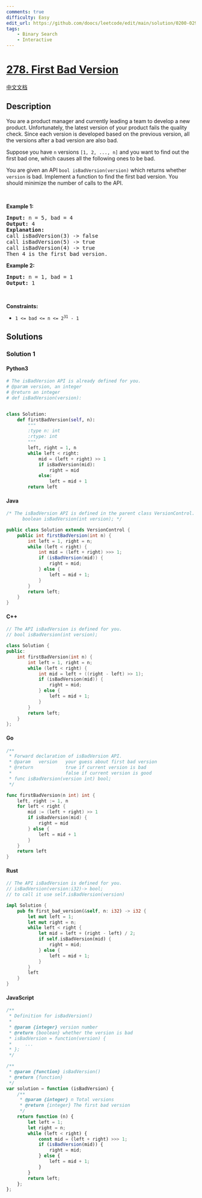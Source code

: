 ```yaml
---
comments: true
difficulty: Easy
edit_url: https://github.com/doocs/leetcode/edit/main/solution/0200-0299/0278.First%20Bad%20Version/README_EN.md
tags:
    - Binary Search
    - Interactive
---
```


<!-- problem:start -->

# [278. First Bad Version](https://leetcode.com/problems/first-bad-version)

[中文文档](/solution/0200-0299/0278.First%20Bad%20Version/README.md)

## Description

<!-- description:start -->

<p>You are a product manager and currently leading a team to develop a new product. Unfortunately, the latest version of your product fails the quality check. Since each version is developed based on the previous version, all the versions after a bad version are also bad.</p>

<p>Suppose you have <code>n</code> versions <code>[1, 2, ..., n]</code> and you want to find out the first bad one, which causes all the following ones to be bad.</p>

<p>You are given an API <code>bool isBadVersion(version)</code> which returns whether <code>version</code> is bad. Implement a function to find the first bad version. You should minimize the number of calls to the API.</p>

<p>&nbsp;</p>
<p><strong class="example">Example 1:</strong></p>

<pre>
<strong>Input:</strong> n = 5, bad = 4
<strong>Output:</strong> 4
<strong>Explanation:</strong>
call isBadVersion(3) -&gt; false
call isBadVersion(5)&nbsp;-&gt; true
call isBadVersion(4)&nbsp;-&gt; true
Then 4 is the first bad version.
</pre>

<p><strong class="example">Example 2:</strong></p>

<pre>
<strong>Input:</strong> n = 1, bad = 1
<strong>Output:</strong> 1
</pre>

<p>&nbsp;</p>
<p><strong>Constraints:</strong></p>

<ul>
	<li><code>1 &lt;= bad &lt;= n &lt;= 2<sup>31</sup> - 1</code></li>
</ul>

<!-- description:end -->

## Solutions

<!-- solution:start -->

### Solution 1

<!-- tabs:start -->

#### Python3

```python
# The isBadVersion API is already defined for you.
# @param version, an integer
# @return an integer
# def isBadVersion(version):


class Solution:
    def firstBadVersion(self, n):
        """
        :type n: int
        :rtype: int
        """
        left, right = 1, n
        while left < right:
            mid = (left + right) >> 1
            if isBadVersion(mid):
                right = mid
            else:
                left = mid + 1
        return left
```

#### Java

```java
/* The isBadVersion API is defined in the parent class VersionControl.
      boolean isBadVersion(int version); */

public class Solution extends VersionControl {
    public int firstBadVersion(int n) {
        int left = 1, right = n;
        while (left < right) {
            int mid = (left + right) >>> 1;
            if (isBadVersion(mid)) {
                right = mid;
            } else {
                left = mid + 1;
            }
        }
        return left;
    }
}
```

#### C++

```cpp
// The API isBadVersion is defined for you.
// bool isBadVersion(int version);

class Solution {
public:
    int firstBadVersion(int n) {
        int left = 1, right = n;
        while (left < right) {
            int mid = left + ((right - left) >> 1);
            if (isBadVersion(mid)) {
                right = mid;
            } else {
                left = mid + 1;
            }
        }
        return left;
    }
};
```

#### Go

```go
/**
 * Forward declaration of isBadVersion API.
 * @param   version   your guess about first bad version
 * @return 	 	      true if current version is bad
 *			          false if current version is good
 * func isBadVersion(version int) bool;
 */

func firstBadVersion(n int) int {
	left, right := 1, n
	for left < right {
		mid := (left + right) >> 1
		if isBadVersion(mid) {
			right = mid
		} else {
			left = mid + 1
		}
	}
	return left
}
```

#### Rust

```rust
// The API isBadVersion is defined for you.
// isBadVersion(version:i32)-> bool;
// to call it use self.isBadVersion(version)

impl Solution {
    pub fn first_bad_version(&self, n: i32) -> i32 {
        let mut left = 1;
        let mut right = n;
        while left < right {
            let mid = left + (right - left) / 2;
            if self.isBadVersion(mid) {
                right = mid;
            } else {
                left = mid + 1;
            }
        }
        left
    }
}
```

#### JavaScript

```js
/**
 * Definition for isBadVersion()
 *
 * @param {integer} version number
 * @return {boolean} whether the version is bad
 * isBadVersion = function(version) {
 *     ...
 * };
 */

/**
 * @param {function} isBadVersion()
 * @return {function}
 */
var solution = function (isBadVersion) {
    /**
     * @param {integer} n Total versions
     * @return {integer} The first bad version
     */
    return function (n) {
        let left = 1;
        let right = n;
        while (left < right) {
            const mid = (left + right) >>> 1;
            if (isBadVersion(mid)) {
                right = mid;
            } else {
                left = mid + 1;
            }
        }
        return left;
    };
};
```

<!-- tabs:end -->

<!-- solution:end -->

<!-- problem:end -->
